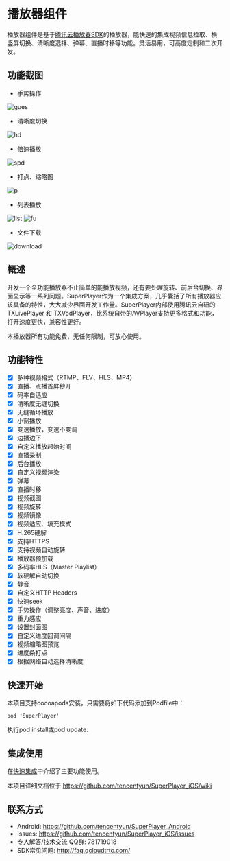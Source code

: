 # 播放器组件

播放器组件是基于[腾讯云播放器SDK](https://cloud.tencent.com/document/product/881/20191)的播放器，能快速的集成视频信息拉取、横竖屏切换、清晰度选择、弹幕、直播时移等功能。灵活易用，可高度定制和二次开发。

## 功能截图
+ 手势操作

![gues](https://main.qcloudimg.com/raw/0e9b27aeb27f8042ccd8842ea6534432.gif)

+ 清晰度切换

![hd](https://main.qcloudimg.com/raw/bd65daadf000adcbd26c0ebd6676330c.gif)

+ 倍速播放

![spd](https://main.qcloudimg.com/raw/dc47218e438295e2f9942d99c1f315b0.gif)

+ 打点、缩略图

![p](https://main.qcloudimg.com/raw/881148817fa0d5e267fe41c2aa71f3f6.gif)

+ 列表播放

![list](https://main.qcloudimg.com/raw/3ece479b33cdc7a458483d3eb1e78b1b.gif) ![fu](https://main.qcloudimg.com/raw/3af5501454ca107882b618dbb2c0d8ef.gif)

+ 文件下载

![download](https://main.qcloudimg.com/raw/9b4e5a1809e92523094e67c761791e4a.jpeg)


## 概述

开发一个全功能播放器不止简单的能播放视频，还有要处理旋转、前后台切换、界面显示等一系列问题。SuperPlayer作为一个集成方案，几乎囊括了所有播放器应该具备的特性，大大减少界面开发工作量。SuperPlayer内部使用腾讯云自研的 TXLivePlayer 和 TXVodPlayer，比系统自带的AVPlayer支持更多格式和功能，打开速度更快，兼容性更好。

本播放器所有功能免费，无任何限制，可放心使用。

## 功能特性

- [x] 多种视频格式（RTMP、FLV、HLS、MP4）
- [x] 直播、点播首屏秒开
- [x] 码率自适应
- [x] 清晰度无缝切换
- [x] 无缝循环播放
- [x] 小窗播放
- [x] 变速播放，变速不变调
- [x] 边播边下
- [x] 自定义播放起始时间
- [x] 直播录制
- [x] 后台播放
- [x] 自定义视频渲染
- [x] 弹幕
- [x] 直播时移
- [x] 视频截图
- [x] 视频旋转
- [x] 视频镜像
- [x] 视频适应、填充模式
- [x] H.265硬解
- [x] 支持HTTPS
- [x] 支持视频自动旋转
- [x] 播放器预加载
- [x] 多码率HLS（Master Playlist）
- [x] 软硬解自动切换
- [x] 静音
- [x] 自定义HTTP Headers
- [x] 快速seek
- [x] 手势操作（调整亮度、声音、进度）
- [x] 重力感应
- [x] 设置封面图
- [x] 自定义进度回调间隔
- [x] 视频缩略图预览
- [x] 进度条打点
- [x] 根据网络自动选择清晰度

## 快速开始

本项目支持cocoapods安装，只需要将如下代码添加到Podfile中：
```
pod 'SuperPlayer'
```
执行pod install或pod update.


## 集成使用

在[快速集成](https://github.com/tencentyun/SuperPlayer_iOS/wiki/Home)中介绍了主要功能使用。

本项目详细文档位于
https://github.com/tencentyun/SuperPlayer_iOS/wiki

## 联系方式
+ Android: https://github.com/tencentyun/SuperPlayer_Android
+ Issues: https://github.com/tencentyun/SuperPlayer_iOS/issues
+ 专人解答/技术交流 QQ群: 781719018 
+ SDK常见问题: http://faq.qcloudtrtc.com/
